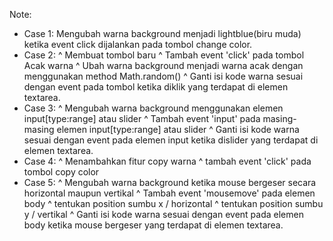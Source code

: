 Note:

- Case 1: Mengubah warna background menjadi lightblue(biru muda) ketika event click dijalankan pada tombol change color.
- Case 2: 
          ^ Membuat tombol baru
          ^ Tambah event 'click' pada tombol Acak warna
          ^ Ubah warna background menjadi warna acak dengan menggunakan method Math.random()
          ^ Ganti isi kode warna sesuai dengan event pada tombol ketika diklik yang terdapat di elemen textarea.
- Case 3: 
          ^ Mengubah warna background menggunakan elemen input[type:range] atau slider
          ^ Tambah event 'input' pada masing-masing elemen input[type:range] atau slider
          ^ Ganti isi kode warna sesuai dengan event pada elemen input ketika dislider yang terdapat di elemen textarea.
- Case 4: 
          ^ Menambahkan fitur copy warna
          ^ tambah event 'click' pada tombol copy color
- Case 5: 
          ^ Mengubah warna background ketika mouse bergeser secara horizontal maupun vertikal
          ^ Tambah event 'mousemove' pada elemen body
          ^ tentukan position sumbu x / horizontal
          ^ tentukan position sumbu y / vertikal
          ^ Ganti isi kode warna sesuai dengan event pada elemen body ketika mouse bergeser yang terdapat di elemen textarea.
          
